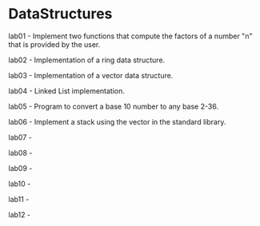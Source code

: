 # DataStructures

lab01 -  Implement two functions that compute
	       the factors of a number "n" that is provided by the user.
	       
lab02 - Implementation of a ring data structure.

lab03 - Implementation of a vector data structure.

lab04 - Linked List implementation.

lab05 - Program to convert a base 10 number to any base 2-36.

lab06 - Implement a stack using the vector in the standard library.

lab07 - 

lab08 -

lab09 - 

lab10 -

lab11 - 

lab12 -
